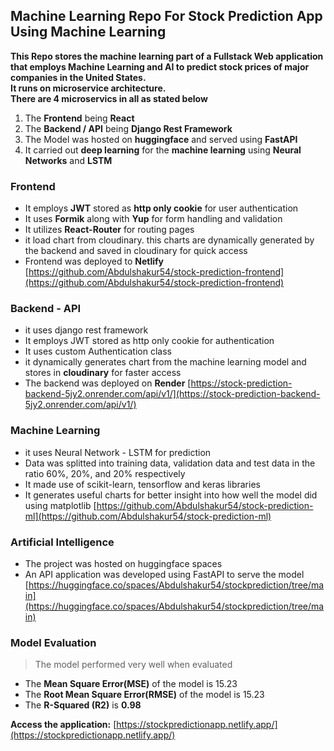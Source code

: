## Machine Learning Repo For Stock Prediction App Using Machine Learning
**This Repo stores the machine learning part of a Fullstack Web application that employs Machine Learning and AI to predict stock prices of major companies in the United States.**    
**It runs on microservice architecture.**   
**There are 4 microservics in all as stated below**  
1. The **Frontend** being **React**
2. The **Backend / API** being **Django Rest Framework** 
3. The Model was hosted on **huggingface** and served using **FastAPI**
4. It carried out **deep learning** for the **machine learning** using **Neural Networks** and **LSTM** 

### Frontend
- It employs **JWT** stored as **http only cookie** for user authentication
- It uses **Formik** along with **Yup** for form handling and validation
- It utilizes **React-Router** for routing pages
- it load chart from cloudinary. this charts are dynamically generated by the backend and saved in cloudinary for quick access
- Frontend was deployed to **Netlify**
[https://github.com/Abdulshakur54/stock-prediction-frontend](https://github.com/Abdulshakur54/stock-prediction-frontend)


### Backend - API
- it uses django rest framework
- It employs JWT stored as http only cookie for authentication
- It uses custom Authentication class
- it dynamically generates chart from the machine learning model and stores in **cloudinary** for faster access
- The backend was deployed on **Render**
[https://stock-prediction-backend-5jy2.onrender.com/api/v1/](https://stock-prediction-backend-5jy2.onrender.com/api/v1/)


### Machine Learning
- it uses Neural Network - LSTM for prediction
- Data was splitted into training data, validation data and test data in the ratio 60%, 20%, and 20% respectively
- It made use of scikit-learn, tensorflow and keras libraries
- It generates useful charts for better insight into how well the model did using matplotlib
[https://github.com/Abdulshakur54/stock-prediction-ml](https://github.com/Abdulshakur54/stock-prediction-ml)


### Artificial Intelligence
- The project was hosted on huggingface spaces
- An API application was developed using FastAPI to serve the model
[https://huggingface.co/spaces/Abdulshakur54/stockprediction/tree/main](https://huggingface.co/spaces/Abdulshakur54/stockprediction/tree/main)


### Model Evaluation
> The model performed very well when evaluated
- The **Mean Square Error(MSE)** of the model is 15.23
- The **Root Mean Square Error(RMSE)** of the model is 15.23
- The **R-Squared (R2)** is **0.98**



**Access the application:** [https://stockpredictionapp.netlify.app/](https://stockpredictionapp.netlify.app/)